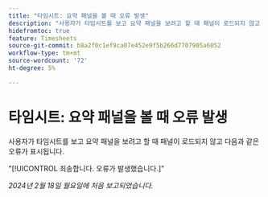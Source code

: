 ```yaml
---
title: "타임시트: 요약 패널을 볼 때 오류 발생"
description: "사용자가 타임시트를 보고 요약 패널을 보려고 할 때 패널이 로드되지 않고 오류가 표시됩니다."
hidefromtoc: true
feature: Timesheets
source-git-commit: b8a2f0c1ef9ca07e452e9f5b266d7707905a6052
workflow-type: tm+mt
source-wordcount: '72'
ht-degree: 5%

---
```



# 타임시트: 요약 패널을 볼 때 오류 발생

사용자가 타임시트를 보고 요약 패널을 보려고 할 때 패널이 로드되지 않고 다음과 같은 오류가 표시됩니다.

&quot;[!UICONTROL 죄송합니다. 오류가 발생했습니다.]&quot;

_2024년 2월 18일 월요일에 처음 보고되었습니다._
